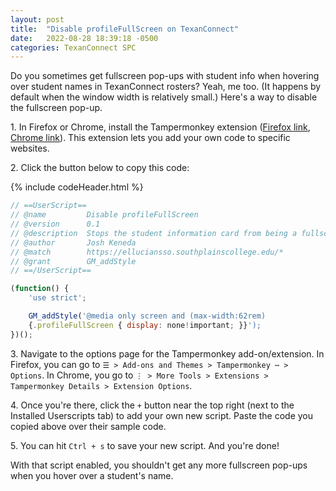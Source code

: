 ```yaml
---
layout: post
title:  "Disable profileFullScreen on TexanConnect"
date:   2022-08-28 18:39:18 -0500
categories: TexanConnect SPC
---
```


Do you sometimes get fullscreen pop-ups with student info when hovering over student names in TexanConnect rosters?  Yeah, me too.  (It happens by default when the window width is relatively small.)  Here's a way to disable the fullscreen pop-up.

1\. In Firefox or Chrome, install the Tampermonkey extension ([Firefox link](https://addons.mozilla.org/en-US/firefox/addon/tampermonkey/), [Chrome link](chrome://extensions/?id=dhdgffkkebhmkfjojejmpbldmpobfkfo)).  This extension lets you add your own code to specific websites.

2\. Click the button below to copy this code:

{% include codeHeader.html %}
```javascript
// ==UserScript==
// @name         Disable profileFullScreen
// @version      0.1
// @description  Stops the student information card from being a fullscreen pop up.
// @author       Josh Keneda
// @match        https://elluciansso.southplainscollege.edu/*
// @grant        GM_addStyle
// ==/UserScript==

(function() {
    'use strict';

    GM_addStyle('@media only screen and (max-width:62rem)
    {.profileFullScreen { display: none!important; }}');
})();
```

3\. Navigate to the options page for the Tampermonkey add-on/extension.  In Firefox, you can go to `☰ > Add-ons and Themes > Tampermonkey ⋯ > Options`.  In Chrome, you go to `⋮ > More Tools > Extensions > Tampermonkey Details > Extension Options`.

4\. Once you're there, click the `+` button near the top right (next to the Installed Userscripts tab) to add your own new script.  Paste the code you copied above over their sample code.

5\. You can hit `Ctrl + s` to save your new script.  And you're done!

With that script enabled, you shouldn't get any more fullscreen pop-ups when you hover over a student's name.

<script src="/assets/scripts/copyCode.js"></script>